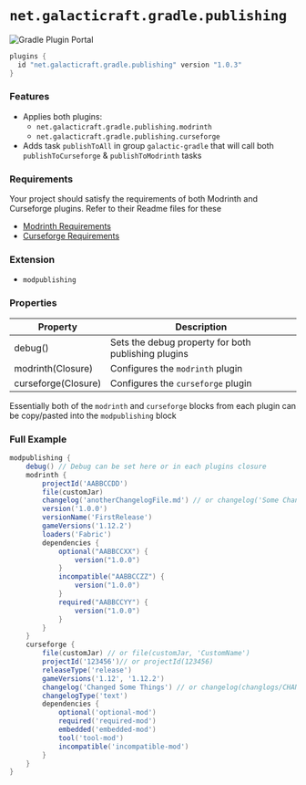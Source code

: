 # `net.galacticraft.gradle.publishing`

![Gradle Plugin Portal](https://img.shields.io/gradle-plugin-portal/v/net.galacticraft.gradle.publishing?style=plastic)

```gradle
plugins {
  id "net.galacticraft.gradle.publishing" version "1.0.3"
}
```

### Features

- Applies both plugins:
  - `net.galacticraft.gradle.publishing.modrinth`
  - `net.galacticraft.gradle.publishing.curseforge`
- Adds task `publishToAll` in group `galactic-gradle` that will call both `publishToCurseforge` & `publishToModrinth` tasks

### Requirements

Your project should satisfy the requirements of both Modrinth and Curseforge plugins. Refer to their Readme files for these

- [Modrinth Requirements](https://github.com/TeamGalacticraft/GalacticGradle/blob/master/modrinth/README.md#requirements)
- [Curseforge Requirements](https://github.com/TeamGalacticraft/GalacticGradle/tree/master/curseforge/README.md#requirements)

### Extension

- `modpublishing`

### Properties

| Property                    | Description                                                 |
|---------------------------- |------------------------------------------------------------	|
| debug()                     | Sets the debug property for both publishing plugins 		|
| modrinth(Closure)           | Configures the `modrinth` plugin 							|
| curseforge(Closure)         | Configures the `curseforge` plugin 						|

Essentially both of the `modrinth` and `curseforge` blocks from each plugin can be copy/pasted into the `modpublishing` block

### Full Example

```gradle
modpublishing {
	debug() // Debug can be set here or in each plugins closure
	modrinth {
		projectId('AABBCCDD')
		file(customJar)
		changelog('anotherChangelogFile.md') // or changelog('Some Changes Made')
		version('1.0.0')
		versionName('FirstRelease')
		gameVersions('1.12.2')
		loaders('Fabric')
		dependencies {
			optional("AABBCCXX") {
				version("1.0.0")
			}
			incompatible("AABBCCZZ") {
				version("1.0.0")
			}
			required("AABBCCYY") {
				version("1.0.0")
			}
		}
	}
	curseforge {
		file(customJar) // or file(customJar, 'CustomName')
		projectId('123456')// or projectId(123456)
		releaseType('release')
		gameVersions('1.12', '1.12.2')
		changelog('Changed Some Things') // or changelog(changlogs/CHANGELOG.md)
		changelogType('text')
		dependencies {
			optional('optional-mod')
			required('required-mod')
			embedded('embedded-mod')
			tool('tool-mod')
			incompatible('incompatible-mod')
		}
	}
}

```